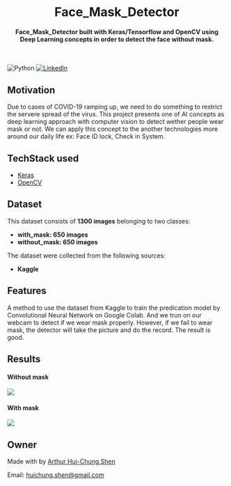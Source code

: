 
<h1 align="center">Face_Mask_Detector</h1>


<div align= "center">
  <h4>Face_Mask_Detector built with  Keras/Tensorflow and OpenCV using Deep Learning concepts in order to detect the face without mask.</h4>
  
</div>
&nbsp;&nbsp;&nbsp;&nbsp;&nbsp;&nbsp;&nbsp;&nbsp;&nbsp;&nbsp;&nbsp;&nbsp;&nbsp;&nbsp;&nbsp;&nbsp;&nbsp;&nbsp;&nbsp;&nbsp;&nbsp;&nbsp;&nbsp;&nbsp;&nbsp;&nbsp;&nbsp;&nbsp;&nbsp;&nbsp;

![Python](https://img.shields.io/badge/python-v3.6+-blue.svg)
[![LinkedIn](https://img.shields.io/badge/-LinkedIn-black.svg?style=flat-square&logo=linkedin&colorB=555)](https://www.linkedin.com/in/arthur-hui-chung-shen-b58961170)



</div>

## Motivation
Due to cases of  COVID-19 ramping up, we need to do something to restrict the servere spread of the virus. This project presents one of AI concepts as deep learning approach with computer vision to detect wether people wear mask or not. We can apply this concept to the another technologies more around our daily life ex: Face ID lock, Check in System.

 



## TechStack used


- [Keras](https://pytorch.org/)
- [OpenCV](https://opencv.org/)


##  Dataset


This dataset consists of __1300 images__ belonging to two classes:
*	__with_mask: 650 images__
*	__without_mask: 650 images__

The dataset were collected from the following sources:

* __Kaggle__ 




## Features
A method to use the dataset from Kaggle to train the predication model by Convolutional Neural Network on Google Colab. And we trun on our webcam to detect if we wear mask properly. However, if we fail to wear mask, the detector will take the picture and do the record. The result is good.  

## Results

#### Without mask
![](https://github.com/ArthurShen8118/Face_Mask_Detector/blob/main/Readme_images/2020-10-21%2008%2038%2014.png)
#### With mask
![](https://github.com/ArthurShen8118/Face_Mask_Detector/blob/main/Readme_images/2020-10-21%2009%2032%2036.png)
## Owner
Made with by [Arthur Hui-Chung Shen](https://github.com/ArthurShen8118)

Email: huichung.shen@gmail.com

